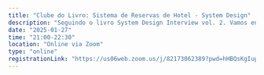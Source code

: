 ```yaml
---
title: "Clube do Livro: Sistema de Reservas de Hotel - System Design"
description: "Seguindo o livro System Design Interview vol. 2. Vamos entrar no cap. 23 - Hotel Reservation System"
date: "2025-01-27"
time: "21:00-22:30"
location: "Online via Zoom"
type: "online"
registrationLink: "https://us06web.zoom.us/j/82173062389?pwd=hHBQsKgIup7tqHe0OeFhyToEzXJcko.1"
---
```


